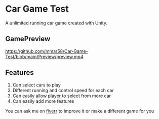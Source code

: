 # Car Game Test
A unlimited running car game created with Unity.

## GamePreview

https://github.com/mmar58/Car-Game-Test/blob/main/Preview/preview.mp4

## Features

 1. Can select cars to play
 2. Different running and control speed for each car
 3. Can easily allow player to select from more car
 4. Can easily add more features

You can ask me on [fiverr](https://www.fiverr.com/mmar58) to improve it or make a different game for you
